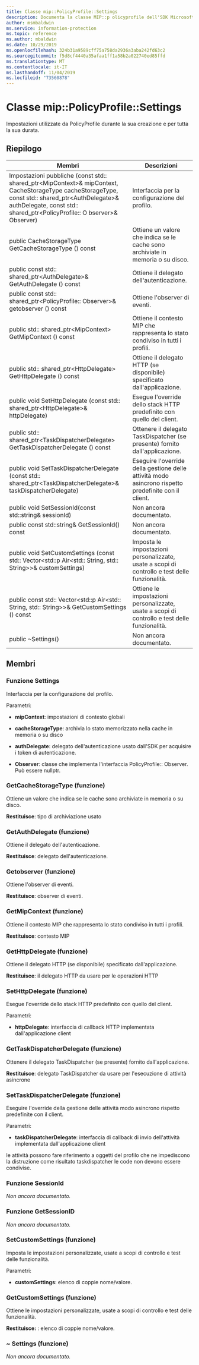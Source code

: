 ```yaml
---
title: Classe mip::PolicyProfile::Settings
description: Documenta la classe MIP::p olicyprofile dell'SDK Microsoft Information Protection (MIP).
author: msmbaldwin
ms.service: information-protection
ms.topic: reference
ms.author: mbaldwin
ms.date: 10/29/2019
ms.openlocfilehash: 324b31a9589cff75a758da2936a3aba242fd63c2
ms.sourcegitcommit: f5d8cf4440a35afaa1ff1a58b2a022740ed85ffd
ms.translationtype: MT
ms.contentlocale: it-IT
ms.lasthandoff: 11/04/2019
ms.locfileid: "73560878"
---
```

# <a name="class-mippolicyprofilesettings"></a>Classe mip::PolicyProfile::Settings 
Impostazioni utilizzate da PolicyProfile durante la sua creazione e per tutta la sua durata.
  
## <a name="summary"></a>Riepilogo
 Membri                        | Descrizioni                                
--------------------------------|---------------------------------------------
Impostazioni pubbliche (const std:: shared_ptr\<MipContext\>& mipContext, CacheStorageType cacheStorageType, const std:: shared_ptr\<AuthDelegate\>& authDelegate, const std:: shared_ptr\<PolicyProfile:: O bserver\>& Observer)  |  Interfaccia per la configurazione del profilo.
public CacheStorageType GetCacheStorageType () const  |  Ottiene un valore che indica se le cache sono archiviate in memoria o su disco.
public const std:: shared_ptr\<AuthDelegate\>& GetAuthDelegate () const  |  Ottiene il delegato dell'autenticazione.
public const std:: shared_ptr\<PolicyProfile:: Observer\>& getobserver () const  |  Ottiene l'observer di eventi.
public std:: shared_ptr\<MipContext\> GetMipContext () const  |  Ottiene il contesto MIP che rappresenta lo stato condiviso in tutti i profili.
public std:: shared_ptr\<HttpDelegate\> GetHttpDelegate () const  |  Ottiene il delegato HTTP (se disponibile) specificato dall'applicazione.
public void SetHttpDelegate (const std:: shared_ptr\<HttpDelegate\>& httpDelegate)  |  Esegue l'override dello stack HTTP predefinito con quello del client.
public std:: shared_ptr\<TaskDispatcherDelegate\> GetTaskDispatcherDelegate () const  |  Ottenere il delegato TaskDispatcher (se presente) fornito dall'applicazione.
public void SetTaskDispatcherDelegate (const std:: shared_ptr\<TaskDispatcherDelegate\>& taskDispatcherDelegate)  |  Eseguire l'override della gestione delle attività modo asincrono rispetto predefinite con il client.
public void SetSessionId(const std::string& sessionId)  | Non ancora documentato.
public const std::string& GetSessionId() const  | Non ancora documentato.
public void SetCustomSettings (const std:: Vector\<std::p Air\<std:: String, std:: String\>\>& customSettings)  |  Imposta le impostazioni personalizzate, usate a scopi di controllo e test delle funzionalità.
public const std:: Vector\<std::p Air\<std:: String, std:: String\>\>& GetCustomSettings () const  |  Ottiene le impostazioni personalizzate, usate a scopi di controllo e test delle funzionalità.
public ~Settings()  | Non ancora documentato.
  
## <a name="members"></a>Membri
  
### <a name="settings-function"></a>Funzione Settings
Interfaccia per la configurazione del profilo.

Parametri:  
* **mipContext**: impostazioni di contesto globali 


* **cacheStorageType**: archivia lo stato memorizzato nella cache in memoria o su disco 


* **authDelegate**: delegato dell'autenticazione usato dall'SDK per acquisire i token di autenticazione. 


* **Observer**: classe che implementa l'interfaccia PolicyProfile:: Observer. Può essere nullptr.


  
### <a name="getcachestoragetype-function"></a>GetCacheStorageType (funzione)
Ottiene un valore che indica se le cache sono archiviate in memoria o su disco.

  
**Restituisce**: tipo di archiviazione usato
  
### <a name="getauthdelegate-function"></a>GetAuthDelegate (funzione)
Ottiene il delegato dell'autenticazione.

  
**Restituisce**: delegato dell'autenticazione.
  
### <a name="getobserver-function"></a>Getobserver (funzione)
Ottiene l'observer di eventi.

  
**Restituisce**: observer di eventi.
  
### <a name="getmipcontext-function"></a>GetMipContext (funzione)
Ottiene il contesto MIP che rappresenta lo stato condiviso in tutti i profili.

  
**Restituisce**: contesto MIP
  
### <a name="gethttpdelegate-function"></a>GetHttpDelegate (funzione)
Ottiene il delegato HTTP (se disponibile) specificato dall'applicazione.

  
**Restituisce**: il delegato HTTP da usare per le operazioni HTTP
  
### <a name="sethttpdelegate-function"></a>SetHttpDelegate (funzione)
Esegue l'override dello stack HTTP predefinito con quello del client.

Parametri:  
* **httpDelegate**: interfaccia di callback HTTP implementata dall'applicazione client


  
### <a name="gettaskdispatcherdelegate-function"></a>GetTaskDispatcherDelegate (funzione)
Ottenere il delegato TaskDispatcher (se presente) fornito dall'applicazione.

  
**Restituisce**: delegato TaskDispatcher da usare per l'esecuzione di attività asincrone
  
### <a name="settaskdispatcherdelegate-function"></a>SetTaskDispatcherDelegate (funzione)
Eseguire l'override della gestione delle attività modo asincrono rispetto predefinite con il client.

Parametri:  
* **taskDispatcherDelegate**: interfaccia di callback di invio dell'attività implementata dall'applicazione client


le attività possono fare riferimento a oggetti del profilo che ne impediscono la distruzione come risultato taskdispatcher le code non devono essere condivise.
  
### <a name="setsessionid-function"></a>Funzione SessionId
_Non ancora documentato._

  
### <a name="getsessionid-function"></a>Funzione GetSessionID
_Non ancora documentato._

  
### <a name="setcustomsettings-function"></a>SetCustomSettings (funzione)
Imposta le impostazioni personalizzate, usate a scopi di controllo e test delle funzionalità.

Parametri:  
* **customSettings**: elenco di coppie nome/valore.


  
### <a name="getcustomsettings-function"></a>GetCustomSettings (funzione)
Ottiene le impostazioni personalizzate, usate a scopi di controllo e test delle funzionalità.

  
**Restituisce:** : elenco di coppie nome/valore.
  
### <a name="settings-function"></a>~ Settings (funzione)
_Non ancora documentato._
